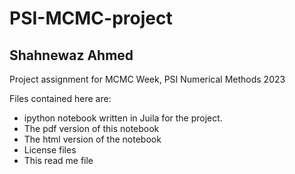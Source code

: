# PSI-MCMC-project
## Shahnewaz Ahmed
Project assignment for MCMC Week, PSI Numerical Methods 2023

Files contained here are:

- ipython notebook written in Juila for the project.
- The pdf version of this notebook
- The html version of the notebook
- License files
- This read me file




